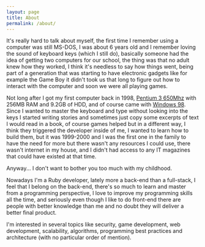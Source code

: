 ```yaml
---
layout: page
title: About
permalink: /about/
---
```


It's really hard to talk about myself, the first time I remember using a computer
was still MS-DOS, I was about 6 years old and I remember loving the sound of
keyboard keys (which I still do), basically someone had the idea of getting two
computers for our school, the thing was that no adult knew how they worked, I
think it's needless to say how things went, being part of a generation that was
starting to have electronic gadgets like for example the Game Boy it didn't took
us that long to figure out how to interact with the computer and soon we were all
playing games.

Not long after I got my first computer back in 1998, [Pentium 3 650Mhz](http://ark.intel.com/products/27547/Intel-Pentium-III-Processor-650-MHz-256K-Cache-100-MHz-FSB)
with 256MB RAM and 9.2GB of HDD, and of course came with [Windows 98](http://en.wikipedia.org/wiki/Windows_98).
Since I wanted to master the keyboard and type without looking into the keys I
started writing stories and sometimes just copy some excerpts of text I
would read in a book, of course games helped but in a different way, I think
they triggered the developer inside of me, I wanted to learn how to build them,
but it was 1999-2000 and I was the first one in the family to have the need for
more but there wasn't any resources I could use, there wasn't internet in my house,
and I didn't had access to any IT magazines that could have existed at that time.

Anyway... I don't want to bother you too much with my childhood.

Nowadays I'm a Ruby developer, lately more a back-end than a full-stack,
I feel that I belong on the back-end, there's so much to learn and master from
a programming perspective, I love to improve my programming skills all the time,
and seriously even though I like to do front-end there are people with better
knowledge than me and no doubt they will deliver a better final product.

I'm interested in several topics like security, game development, web development,
scalability, algorithms, programming best practices and architecture
(with no particular order of mention).
